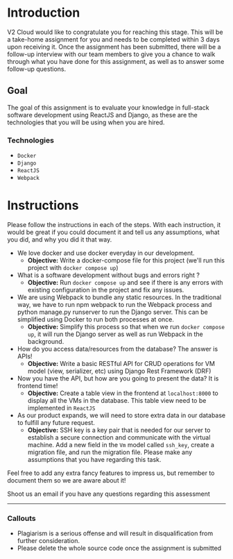 # Introduction

V2 Cloud would like to congratulate you for reaching this stage. This will be a take-home assignment for you and needs to be completed within 3 days upon receiving it. Once the assignment has been submitted, there will be a follow-up interview with our team members to give you a chance to walk through what you have done for this assignment, as well as to answer some follow-up questions.

## Goal

The goal of this assignment is to evaluate your knowledge in full-stack software development using ReactJS and Django, as these are the technologies that you will be using when you are hired.

### Technologies

- `Docker`
- `Django`
- `ReactJS`
- `Webpack`

# Instructions

Please follow the instructions in each of the steps. With each instruction, it would be great if you could document it and tell us any assumptions, what you did, and why you did it that way.

- We love docker and use docker everyday in our development.
  - **Objective:** Write a docker-compose file for this project (we'll run this project with `docker compose up`)
- What is a software development without bugs and errors right ?
  - **Objective:** Run `docker compose up` and see if there is any errors with existing configuration in the project and fix any issues.
- We are using Webpack to bundle any static resources. In the traditional way, we have to run npm webpack to run the Webpack process and python manage.py runserver to run the Django server. This can be simplified using Docker to run both processes at once.
  - **Objective:**  Simplify this process so that when we run `docker compose up`, it will run the Django server as well as run Webpack in the background.
- How do you access data/resources from the database? The answer is APIs!
  - **Objective:** Write a basic RESTful API for CRUD operations for VM model (view, serializer, etc) using Django Rest Framework (DRF)
- Now you have the API, but how are you going to present the data? It is frontend time!
  - **Objective:** Create a table view in the frontend at `localhost:8000` to display all the VMs in the database. This table view need to be implemented in `ReactJS`
- As our product expands, we will need to store extra data in our database to fulfill any future request.
  - **Objective:** SSH key is a key pair that is needed for our server to establish a secure connection and communicate with the virtual machine. Add a new field in the `Vm` model called `ssh_key`, create a migration file, and run the migration file. Please make any assumptions that you have regarding this task.

Feel free to add any extra fancy features to impress us, but remember to document them so we are aware about it!

Shoot us an email if you have any questions regarding this assessment

---

### Callouts

- Plagiarism is a serious offense and will result in disqualification from further consideration.
- Please delete the whole source code once the assignment is submitted

